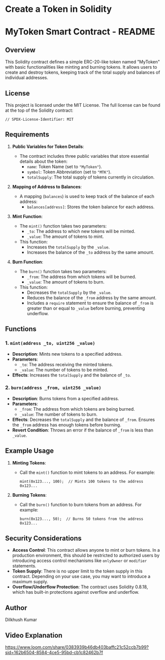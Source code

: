 # Create a Token in Solidity
# MyToken Smart Contract - README

## Overview

This Solidity contract defines a simple ERC-20-like token named "MyToken" with basic functionalities like minting and burning tokens. It allows users to create and destroy tokens, keeping track of the total supply and balances of individual addresses.

## License
This project is licensed under the MIT License. The full license can be found at the top of the Solidity contract:
```
// SPDX-License-Identifier: MIT
```

## Requirements

1. **Public Variables for Token Details**:
    - The contract includes three public variables that store essential details about the token:
      - `name`: Token Name (set to `"MyToken"`).
      - `symbol`: Token Abbreviation (set to `"MTK"`).
      - `totalSupply`: The total supply of tokens currently in circulation.
  
2. **Mapping of Address to Balances**:
    - A mapping (`balances`) is used to keep track of the balance of each address:
      - `balances[address]`: Stores the token balance for each address.
  
3. **Mint Function**:
    - The `mint()` function takes two parameters:
      - `_to`: The address to which new tokens will be minted.
      - `_value`: The amount of tokens to mint.
    - This function:
      - Increases the `totalSupply` by the `_value`.
      - Increases the balance of the `_to` address by the same amount.

4. **Burn Function**:
    - The `burn()` function takes two parameters:
      - `_from`: The address from which tokens will be burned.
      - `_value`: The amount of tokens to burn.
    - This function:
      - Decreases the `totalSupply` by the `_value`.
      - Reduces the balance of the `_from` address by the same amount.
      - Includes a `require` statement to ensure the balance of `_from` is greater than or equal to `_value` before burning, preventing underflow.

## Functions

### 1. `mint(address _to, uint256 _value)`
- **Description**: Mints new tokens to a specified address.
- **Parameters**:
  - `_to`: The address receiving the minted tokens.
  - `_value`: The number of tokens to be minted.
- **Effects**: Increases the `totalSupply` and the balance of `_to`.

### 2. `burn(address _from, uint256 _value)`
- **Description**: Burns tokens from a specified address.
- **Parameters**:
  - `_from`: The address from which tokens are being burned.
  - `_value`: The number of tokens to burn.
- **Effects**: Decreases the `totalSupply` and the balance of `_from`. Ensures the `_from` address has enough tokens before burning.
- **Revert Condition**: Throws an error if the balance of `_from` is less than `_value`.

## Example Usage

1. **Minting Tokens**:
   - Call the `mint()` function to mint tokens to an address. For example:
     ```solidity
     mint(0x123..., 100);  // Mints 100 tokens to the address 0x123...
     ```

2. **Burning Tokens**:
   - Call the `burn()` function to burn tokens from an address. For example:
     ```solidity
     burn(0x123..., 50);  // Burns 50 tokens from the address 0x123...
     ```

## Security Considerations
- **Access Control**: This contract allows anyone to mint or burn tokens. In a production environment, this should be restricted to authorized users by introducing access control mechanisms like `onlyOwner` or `modifier` statements.
- **Token Supply**: There is no upper limit to the token supply in this contract. Depending on your use case, you may want to introduce a maximum supply.
- **Overflow/Underflow Protection**: The contract uses Solidity 0.8.18, which has built-in protections against overflow and underflow.
## Author
Dilkhush Kumar

## Video Explanation
https://www.loom.com/share/0383939b46db403baffc21c52ccb7b99?sid=162b6504-8584-4ce5-95bd-cb1c82462b7f


